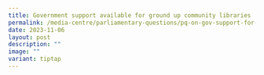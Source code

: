 ```yaml
---
title: Government support available for ground up community libraries
permalink: /media-centre/parliamentary-questions/pq-on-gov-support-for-ground-up-community-libraries/
date: 2023-11-06
layout: post
description: ""
image: ""
variant: tiptap
---
```

